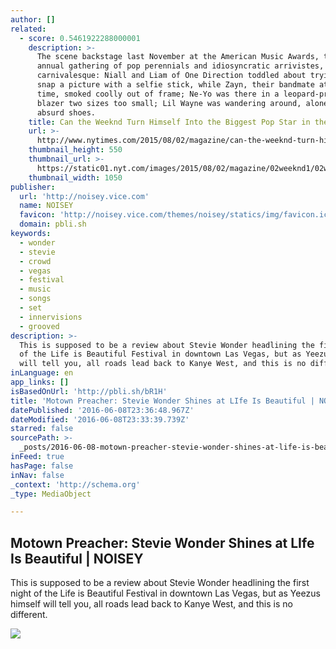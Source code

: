 ```yaml
---
author: []
related:
  - score: 0.5461922288000001
    description: >-
      The scene backstage last November at the American Music Awards, that
      annual gathering of pop perennials and idiosyncratic arrivistes, was
      carnivalesque: Niall and Liam of One Direction toddled about trying to
      snap a picture with a selfie stick, while Zayn, their bandmate at the
      time, smoked coolly out of frame; Ne-Yo was there in a leopard-­print
      blazer two sizes too small; Lil Wayne was wandering around, alone, wearing
      absurd shoes.
    title: Can the Weeknd Turn Himself Into the Biggest Pop Star in the World?
    url: >-
      http://www.nytimes.com/2015/08/02/magazine/can-the-weeknd-turn-himself-into-the-biggest-pop-star-in-the-world.html
    thumbnail_height: 550
    thumbnail_url: >-
      https://static01.nyt.com/images/2015/08/02/magazine/02weeknd1/02weeknd1-facebookJumbo-v2.jpg
    thumbnail_width: 1050
publisher:
  url: 'http://noisey.vice.com'
  name: NOISEY
  favicon: 'http://noisey.vice.com/themes/noisey/statics/img/favicon.ico'
  domain: pbli.sh
keywords:
  - wonder
  - stevie
  - crowd
  - vegas
  - festival
  - music
  - songs
  - set
  - innervisions
  - grooved
description: >-
  This is supposed to be a review about Stevie Wonder headlining the first night
  of the Life is Beautiful Festival in downtown Las Vegas, but as Yeezus himself
  will tell you, all roads lead back to Kanye West, and this is no different.
inLanguage: en
app_links: []
isBasedOnUrl: 'http://pbli.sh/bR1H'
title: 'Motown Preacher: Stevie Wonder Shines at LIfe Is Beautiful | NOISEY'
datePublished: '2016-06-08T23:36:48.967Z'
dateModified: '2016-06-08T23:33:39.739Z'
starred: false
sourcePath: >-
  _posts/2016-06-08-motown-preacher-stevie-wonder-shines-at-life-is-beautiful-or.md
inFeed: true
hasPage: false
inNav: false
_context: 'http://schema.org'
_type: MediaObject

---
```

<article style=""><h1>Motown Preacher: Stevie Wonder Shines at LIfe Is Beautiful | NOISEY</h1><p>This is supposed to be a review about Stevie Wonder headlining the first night of the Life is Beautiful Festival in downtown Las Vegas, but as Yeezus himself will tell you, all roads lead back to Kanye West, and this is no different.</p><img src="https://upload-assets.vice.com/files/2015/09/26/1443297003LIBDAY1_Sept25_042.JPG" /></article>